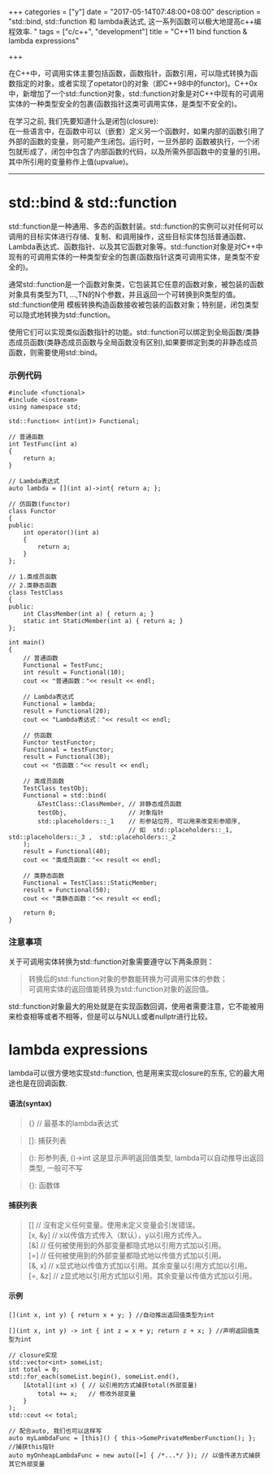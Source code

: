+++
categories = ["y"]
date = "2017-05-14T07:48:00+08:00"
description = "std::bind, std::function 和 lambda表达式, 这一系列函数可以极大地提高c++编程效率. "
tags = ["c/c++", "development"]
title = "C++11 bind function & lambda expressions"

+++

在C++中，可调用实体主要包括函数，函数指针，函数引用，可以隐式转换为函数指定的对象，或者实现了opetator()的对象（即C++98中的functor)。C++0x中，新增加了一个std::function对象，std::function对象是对C++中现有的可调用实体的一种类型安全的包裹(函数指针这类可调用实体，是类型不安全的)。

在学习之前, 我们先要知道什么是闭包(closure):  
在一些语言中，在函数中可以（嵌套）定义另一个函数时，如果内部的函数引用了外部的函数的变量，则可能产生闭包。运行时，一旦外部的 函数被执行，一个闭包就形成了，闭包中包含了内部函数的代码，以及所需外部函数中的变量的引用。其中所引用的变量称作上值(upvalue)。

---

# std::bind & std::function
std::function是一种通用、多态的函数封装。std::function的实例可以对任何可以调用的目标实体进行存储、复制、和调用操作，这些目标实体包括普通函数、Lambda表达式、函数指针、以及其它函数对象等。std::function对象是对C++中现有的可调用实体的一种类型安全的包裹(函数指针这类可调用实体，是类型不安全的)。

通常std::function是一个函数对象类，它包装其它任意的函数对象，被包装的函数对象具有类型为T1, …,TN的N个参数，并且返回一个可转换到R类型的值。std::function使用 模板转换构造函数接收被包装的函数对象；特别是，闭包类型可以隐式地转换为std::function。

使用它们可以实现类似函数指针的功能。std::function可以绑定到全局函数/类静态成员函数(类静态成员函数与全局函数没有区别),如果要绑定到类的非静态成员函数，则需要使用std::bind。

### 示例代码
```
#include <functional>
#include <iostream>
using namespace std;

std::function< int(int)> Functional;

// 普通函数
int TestFunc(int a)
{
    return a;
}

// Lambda表达式
auto lambda = [](int a)->int{ return a; };

// 仿函数(functor)
class Functor
{
public:
    int operator()(int a)
    {
        return a;
    }
};

// 1.类成员函数
// 2.类静态函数
class TestClass
{
public:
    int ClassMember(int a) { return a; }
    static int StaticMember(int a) { return a; }
};

int main()
{
    // 普通函数
    Functional = TestFunc;
    int result = Functional(10);
    cout << "普通函数："<< result << endl;

    // Lambda表达式
    Functional = lambda;
    result = Functional(20);
    cout << "Lambda表达式："<< result << endl;

    // 仿函数
    Functor testFunctor;
    Functional = testFunctor;
    result = Functional(30);
    cout << "仿函数："<< result << endl;

    // 类成员函数
    TestClass testObj;
    Functional = std::bind(
        &TestClass::ClassMember, // 非静态成员函数
        testObj,                 // 对象指针
        std::placeholders::_1    // 形参站位符, 可以用来改变形参顺序, 
                                 // 如  std::placeholders::_1,  std::placeholders::_3 ,  std::placeholders::_2
    );
    result = Functional(40);
    cout << "类成员函数："<< result << endl;

    // 类静态函数
    Functional = TestClass::StaticMember;
    result = Functional(50);
    cout << "类静态函数："<< result << endl;

    return 0;
}
```

### 注意事项
关于可调用实体转换为std::function对象需要遵守以下两条原则：

> 转换后的std::function对象的参数能转换为可调用实体的参数；  
> 可调用实体的返回值能转换为std::function对象的返回值。

std::function对象最大的用处就是在实现函数回调，使用者需要注意，它不能被用来检查相等或者不相等，但是可以与NULL或者nullptr进行比较。



# lambda expressions
lambda可以很方便地实现std::function, 也是用来实现closure的东东, 它的最大用途也是在回调函数.

#### 语法(syntax)
> [](){} // 最基本的lambda表达式

> []: 捕获列表

> (): 形参列表, ()->int 这是显示声明返回值类型, lambda可以自动推导出返回类型, 一般可不写

> {}: 函数体

#### 捕获列表
> []      // 沒有定义任何变量。使用未定义变量会引发错误。  
> [x, &y] // x以传值方式传入（默认），y以引用方式传入。  
> [&]     // 任何被使用到的外部变量都隐式地以引用方式加以引用。  
> [=]     // 任何被使用到的外部变量都隐式地以传值方式加以引用。  
> [&, x]  // x显式地以传值方式加以引用。其余变量以引用方式加以引用。  
> [=, &z] // z显式地以引用方式加以引用。其余变量以传值方式加以引用。  

#### 示例
```
[](int x, int y) { return x + y; } //自动推出返回值类型为int

[](int x, int y) -> int { int z = x + y; return z + x; } //声明返回值类型为int

// closure实现
std::vector<int> someList;
int total = 0;
std::for_each(someList.begin(), someList.end(),
    [&total](int x) { // 以引用的方式捕获total(外部变量)
        total += x;   // 修改外部变量
    }
);
std::cout << total;

// 配合auto, 我们也可以这样写
auto myLambdaFunc = [this]() { this->SomePrivateMemberFunction(); }; //捕获this指针
auto myOnheapLambdaFunc = new auto([=] { /*...*/ }); // 以值传递方式捕获其它外部变量

```
